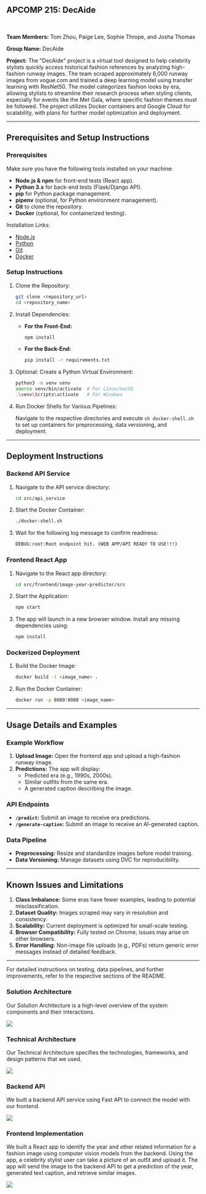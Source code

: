## APCOMP 215: DecAide

<br>

**Team Members:** Tom Zhou, Paige Lee, Sophie Thrope, and Josha Thomas

**Group Name:** DecAide

**Project:** The "DecAide" project is a virtual tool designed to help celebrity stylists quickly access historical fashion references by analyzing high-fashion runway images. The team scraped approximately 6,000 runway images from vogue.com and trained a deep learning model using transfer learning with ResNet50. The model categorizes fashion looks by era, allowing stylists to streamline their research process when styling clients, especially for events like the Met Gala, where specific fashion themes must be followed. The project utilizes Docker containers and Google Cloud for scalability, with plans for further model optimization and deployment.

---

## Prerequisites and Setup Instructions

### Prerequisites

Make sure you have the following tools installed on your machine:

- **Node.js & npm** for front-end tests (React app).
- **Python 3.x** for back-end tests (Flask/Django API).
- **pip** for Python package management.
- **pipenv** (optional, for Python environment management).
- **Git** to clone the repository.
- **Docker** (optional, for containerized testing).

Installation Links:

- [Node.js](https://nodejs.org/)
- [Python](https://www.python.org/downloads/)
- [Git](https://git-scm.com/)
- [Docker](https://www.docker.com/get-started)

### Setup Instructions

1. Clone the Repository:

   ```bash
   git clone <repository_url>
   cd <repository_name>
   ```

2. Install Dependencies:

   - **For the Front-End:**
     ```bash
     npm install
     ```
   - **For the Back-End:**
     ```bash
     pip install -r requirements.txt
     ```

3. Optional: Create a Python Virtual Environment:

   ```bash
   python3 -m venv venv
   source venv/bin/activate  # For Linux/macOS
   .\venv\Scripts\activate   # For Windows
   ```

4. Run Docker Shells for Various Pipelines:

   Navigate to the respective directories and execute `sh docker-shell.sh` to set up containers for preprocessing, data versioning, and deployment.

---

## Deployment Instructions

### Backend API Service

1. Navigate to the API service directory:
   ```bash
   cd src/api_service
   ```

2. Start the Docker Container:
   ```bash
   ./docker-shell.sh
   ```

3. Wait for the following log message to confirm readiness:
   ```bash
   DEBUG:root:Root endpoint hit. (WEB APP/API READY TO USE!!!)
   ```

### Frontend React App

1. Navigate to the React app directory:
   ```bash
   cd src/frontend/image-year-predictor/src
   ```

2. Start the Application:
   ```bash
   npm start
   ```

3. The app will launch in a new browser window. Install any missing dependencies using:
   ```bash
   npm install
   ```

### Dockerized Deployment

1. Build the Docker Image:
   ```bash
   docker build -t <image_name> .
   ```

2. Run the Docker Container:
   ```bash
   docker run -p 8080:8080 <image_name>
   ```

---

## Usage Details and Examples

### Example Workflow

1. **Upload Image:** Open the frontend app and upload a high-fashion runway image.
2. **Predictions:** The app will display:
   - Predicted era (e.g., 1990s, 2000s).
   - Similar outfits from the same era.
   - A generated caption describing the image.

### API Endpoints

- **`/predict`:** Submit an image to receive era predictions.
- **`/generate-caption`:** Submit an image to receive an AI-generated caption.

### Data Pipeline

- **Preprocessing:** Resize and standardize images before model training.
- **Data Versioning:** Manage datasets using DVC for reproducibility.

---

## Known Issues and Limitations

1. **Class Imbalance:** Some eras have fewer examples, leading to potential misclassification.
2. **Dataset Quality:** Images scraped may vary in resolution and consistency.
3. **Scalability:** Current deployment is optimized for small-scale testing.
4. **Browser Compatibility:** Fully tested on Chrome; issues may arise on other browsers.
5. **Error Handling:** Non-image file uploads (e.g., PDFs) return generic error messages instead of detailed feedback.

---

For detailed instructions on testing, data pipelines, and further improvements, refer to the respective sections of the README.

### Solution Architecture

Our Solution Architecture is a high-level overview of the system components and their interactions.

![](images/solution-arch.png)

### Technical Architecture

Our Technical Architecture specifies the technologies, frameworks, and design patterns that we used.

![](images/technical-arch.png)

### Backend API

We built a backend API service using Fast API to connect the model with our frontend.

![](images/backend.png)

### Frontend Implementation

We built a React app to identify the year and other related information for a fashion image using computer vision models from the backend. Using the app, a celebrity stylist user can take a picture of an outfit and upload it. The app will send the image to the backend API to get a prediction of the year, generated text caption, and retrieve similar images.

![](images/frontend.png)

